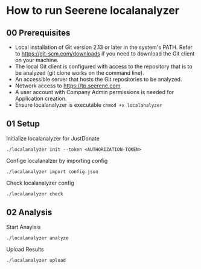 # How to run Seerene localanalyzer

## 00 Prerequisites

- Local installation of Git version 2.13 or later in the system's PATH. Refer to https://git-scm.com/downloads if you need to download the Git client on your machine.
- The local Git client is configured with access to the repository that is to be analyzed (git clone works on the command line).
- An accessible server that hosts the Git repositories to be analyzed.
- Network access to https://tp.seerene.com.
- A user account with Company Admin permissions is needed for Application creation.
- Ensure localanalyzer is executable `chmod +x localanalyzer`

## 01 Setup

Initialize localanalyzer for JustDonate 

`./localanalyzer init --token <AUTHORIZATION-TOKEN>`

Confige localanalzer by importing config 

`./localanalyzer import config.json`

Check localanalyzer config 

`./localanalyzer check`

## 02 Analysis

Start Anaylsis 

`./localanalyzer analyze`

Upload Results 

`./localanalyzer upload`

